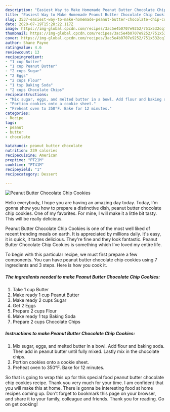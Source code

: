 ```yaml
---
description: "Easiest Way to Make Homemade Peanut Butter Chocolate Chip Cookies"
title: "Easiest Way to Make Homemade Peanut Butter Chocolate Chip Cookies"
slug: 3537-easiest-way-to-make-homemade-peanut-butter-chocolate-chip-cookies
date: 2020-07-19T15:28:22.117Z
image: https://img-global.cpcdn.com/recipes/3ac5e4b0707e9252/751x532cq70/peanut-butter-chocolate-chip-cookies-recipe-main-photo.jpg
thumbnail: https://img-global.cpcdn.com/recipes/3ac5e4b0707e9252/751x532cq70/peanut-butter-chocolate-chip-cookies-recipe-main-photo.jpg
cover: https://img-global.cpcdn.com/recipes/3ac5e4b0707e9252/751x532cq70/peanut-butter-chocolate-chip-cookies-recipe-main-photo.jpg
author: Shane Payne
ratingvalue: 4.6
reviewcount: 13
recipeingredient:
- "1 cup Butter"
- "1 cup Peanut Butter"
- "2 cups Sugar"
- "2 Eggs"
- "2 cups Flour"
- "1 tsp Baking Soda"
- "2 cups Chocolate Chips"
recipeinstructions:
- "Mix sugar, eggs, and melted butter in a bowl. Add flour and baking soda. Then add in peanut butter until fully mixed. Lastly mix in the chocolate chips."
- "Portion cookies onto a cookie sheet."
- "Preheat oven to 350°F. Bake for 12 minutes."
categories:
- Recipe
tags:
- peanut
- butter
- chocolate

katakunci: peanut butter chocolate 
nutrition: 239 calories
recipecuisine: American
preptime: "PT21M"
cooktime: "PT41M"
recipeyield: "1"
recipecategory: Dessert

---
```



![Peanut Butter Chocolate Chip Cookies](https://img-global.cpcdn.com/recipes/3ac5e4b0707e9252/751x532cq70/peanut-butter-chocolate-chip-cookies-recipe-main-photo.jpg)

Hello everybody, I hope you are having an amazing day today. Today, I'm gonna show you how to prepare a distinctive dish, peanut butter chocolate chip cookies. One of my favorites. For mine, I will make it a little bit tasty. This will be really delicious.

Peanut Butter Chocolate Chip Cookies is one of the most well liked of recent trending meals on earth. It is appreciated by millions daily. It's easy, it is quick, it tastes delicious. They're fine and they look fantastic. Peanut Butter Chocolate Chip Cookies is something which I've loved my entire life.




To begin with this particular recipe, we must first prepare a few components. You can have peanut butter chocolate chip cookies using 7 ingredients and 3 steps. Here is how you cook it.

<!--inarticleads1-->

##### The ingredients needed to make Peanut Butter Chocolate Chip Cookies:

1. Take 1 cup Butter
1. Make ready 1 cup Peanut Butter
1. Make ready 2 cups Sugar
1. Get 2 Eggs
1. Prepare 2 cups Flour
1. Make ready 1 tsp Baking Soda
1. Prepare 2 cups Chocolate Chips




<!--inarticleads2-->

##### Instructions to make Peanut Butter Chocolate Chip Cookies:

1. Mix sugar, eggs, and melted butter in a bowl. Add flour and baking soda. Then add in peanut butter until fully mixed. Lastly mix in the chocolate chips.
1. Portion cookies onto a cookie sheet.
1. Preheat oven to 350°F. Bake for 12 minutes.




So that is going to wrap this up for this special food peanut butter chocolate chip cookies recipe. Thank you very much for your time. I am confident that you will make this at home. There is gonna be interesting food at home recipes coming up. Don't forget to bookmark this page on your browser, and share it to your family, colleague and friends. Thank you for reading. Go on get cooking!
